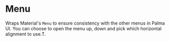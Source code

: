 # Menu
Wraps Material's `Menu` to ensure consistency with the other menus in Palma UI. 
You can choose to open the menu up, down and pick which horizontal alignment to use.T.  

<!-- STORY -->

<!-- SOURCE -->  

<!-- PROPS -->